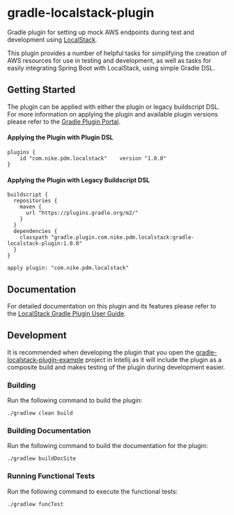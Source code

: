 # gradle-localstack-plugin
Gradle plugin for setting up mock AWS endpoints during test and development using [LocalStack](https://github.com/localstack/localstack).

This plugin provides a number of helpful tasks for simplifying the creation of AWS resources for use in testing and development, 
as well as tasks for easily integrating Spring Boot with LocalStack, using simple Gradle DSL.

## Getting Started
The plugin can be applied with either the plugin or legacy buildscript DSL. For more information on applying the plugin and available plugin versions please refer to the [Gradle Plugin Portal](https://plugins.gradle.org/plugin/com.nike.pdm.localstack).

#### Applying the Plugin with Plugin DSL
```
plugins {
    id "com.nike.pdm.localstack"    version "1.0.0"
}
```

#### Applying the Plugin with Legacy Buildscript DSL
```
buildscript {
  repositories {
    maven {
      url "https://plugins.gradle.org/m2/"
    }
  }
  dependencies {
    classpath "gradle.plugin.com.nike.pdm.localstack:gradle-localstack-plugin:1.0.0"
  }
}

apply plugin: "com.nike.pdm.localstack"
```

## Documentation
For detailed documentation on this plugin and its features please refer to the [LocalStack Gradle Plugin User Guide](http://nike-inc.github.io/gradle-localstack).

## Development
It is recommended when developing the plugin that you open the [gradle-localstack-plugin-example](../gradle-localstack-plugin-example) project in Intellij as it will include the plugin
as a composite build and makes testing of the plugin during development easier.

### Building
Run the following command to build the plugin:

    ./gradlew clean build 

### Building Documentation
Run the following command to build the documentation for the plugin:

    ./gradlew buildDocSite

### Running Functional Tests
Run the following command to execute the functional tests:

    ./gradlew funcTest

